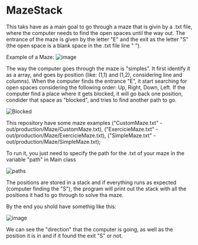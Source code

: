 # MazeStack

This taks have as a main goal to go through a maze that is givin by a .txt file, where the computer needs to find the open spaces until the way out. 
The entrance of the maze is given by the letter "E" and the exit as the letter "S" (the open space is a blank space in the .txt file line " ").

Example of a Maze:
![image](https://user-images.githubusercontent.com/86858785/165000443-bfbbe609-5928-4023-b2a8-9af0c9edd73a.png)

The way the computer goes through the maze is "simples". It first identify it as a array, and goes by position (like: (1,1) and (1,2), considering line and columns).
When the computer finds the entrance "E", it start searching for open spaces considering the following order: Up, Right, Down, Left.
If the computer find a place where it gets blocked, it will go back one position, condider that space as "blocked", and tries to find another path to go.

![Blocked](https://user-images.githubusercontent.com/86858785/165000749-ed347ffb-c86d-4046-b4f9-997e7cc07e26.png)

This repository have some maze examples ("CustomMaze.txt" - out/production/Maze/CustomMaze.txt), 
                                        ("ExercicieMaze.txt" - out/production/Maze/ExercicieMaze.txt), 
                                        ("SimpleMaze.txt" - out/production/Maze/SimpleMaze.txt);

To run it, you just need to specify the path for the .txt of your maze in the variable "path" in Main class

![paths](https://user-images.githubusercontent.com/86858785/165000970-9f1a889b-9cf6-4c22-8a04-cdeac7997461.png)

The positions are stored in a stack and if everything runs as expected (computer finding the "S"), 
the program will print out the stack with all the positions it had to go through to solve tha maze.

By the end you shold have somethig like this:

![image](https://user-images.githubusercontent.com/86858785/165001013-94de661d-dc05-471c-ab80-66e6313d1b86.png)

We can see the "direction" that the computer is going, as well as the position it is in and if it found the exit "S" or not.
